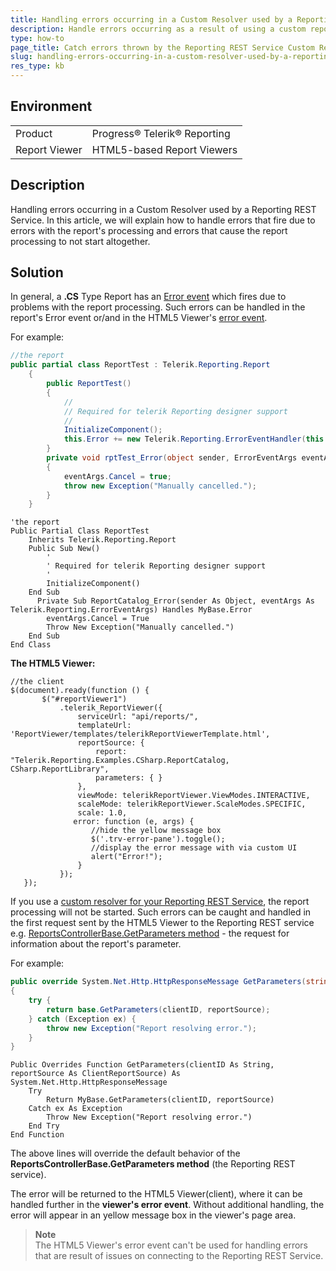 ```yaml
---
title: Handling errors occurring in a Custom Resolver used by a Reporting REST Service
description: Handle errors occurring as a result of using a custom report resolver used with the reporting rest service by overriding the GetParameters request.
type: how-to
page_title: Catch errors thrown by the Reporting REST Service Custom ReportSourceResolver
slug: handling-errors-occurring-in-a-custom-resolver-used-by-a-reporting-rest-service
res_type: kb
---
```


## Environment
<table>
	<tr>
		<td>Product</td>
		<td>Progress® Telerik® Reporting</td>
	</tr>
	<tr>
		<td>Report Viewer</td>
		<td>HTML5-based Report Viewers</td>
	</tr>
</table>

## Description

Handling errors occurring in a Custom Resolver used by a Reporting REST Service. In this article, we will explain how to handle errors that fire due to errors with the report's processing and errors that cause the report processing to not start altogether. 

## Solution

In general, a **.CS** Type Report has an [Error event](../e-telerik-reporting-report-error) which fires due to problems with the report processing. Such errors can be handled in the report's Error event or/and in the HTML5 Viewer's [error event](../html5-report-viewer-jquery-fn-telerik-reportviewer#examples).  

 For example:  

````C#
//the report
public partial class ReportTest : Telerik.Reporting.Report
    {
        public ReportTest()
        {
            //
            // Required for telerik Reporting designer support
            //
            InitializeComponent();
            this.Error += new Telerik.Reporting.ErrorEventHandler(this.rptTest_Error);           
        }
        private void rptTest_Error(object sender, ErrorEventArgs eventArgs)
        {
            eventArgs.Cancel = true;
            throw new Exception("Manually cancelled.");
        }
    }
````
````VB
'the report
Public Partial Class ReportTest
    Inherits Telerik.Reporting.Report
    Public Sub New()
        '
        ' Required for telerik Reporting designer support
        '
        InitializeComponent()     
    End Sub
      Private Sub ReportCatalog_Error(sender As Object, eventArgs As Telerik.Reporting.ErrorEventArgs) Handles MyBase.Error
        eventArgs.Cancel = True
        Throw New Exception("Manually cancelled.")
    End Sub
End Class
````

  
 **The HTML5 Viewer:**  

```JS
//the client
$(document).ready(function () {
       $("#reportViewer1")
           .telerik_ReportViewer({
               serviceUrl: "api/reports/",
               templateUrl: 'ReportViewer/templates/telerikReportViewerTemplate.html',
               reportSource: {
                   report: "Telerik.Reporting.Examples.CSharp.ReportCatalog, CSharp.ReportLibrary",
                   parameters: { }
               },
               viewMode: telerikReportViewer.ViewModes.INTERACTIVE,
               scaleMode: telerikReportViewer.ScaleModes.SPECIFIC,
               scale: 1.0,
              error: function (e, args) {
                  //hide the yellow message box
                  $('.trv-error-pane').toggle();
                  //display the error message with via custom UI            
                  alert("Error!");
               }
           });
   });
```

  
 If you use a [custom resolver for your Reporting REST Service](../telerik-reporting-rest-service-report-resolver#custom-report-source-resolver-implementations), the report processing will not be started. Such errors can be caught and handled in the first request sent by the HTML5 Viewer to the Reporting REST service e.g. [ReportsControllerBase.GetParameters method](../m-telerik-reporting-services-webapi-reportscontrollerbase-getparameters) - the request for information about the report's parameter.

 For example:  

````C#
public override System.Net.Http.HttpResponseMessage GetParameters(string clientID, ClientReportSource reportSource)
{
    try {
        return base.GetParameters(clientID, reportSource);
    } catch (Exception ex) {
        throw new Exception("Report resolving error.");
    }
}
````
````VB
Public Overrides Function GetParameters(clientID As String, reportSource As ClientReportSource) As System.Net.Http.HttpResponseMessage
    Try
        Return MyBase.GetParameters(clientID, reportSource)
    Catch ex As Exception
        Throw New Exception("Report resolving error.")
    End Try
End Function
````

The above lines will override the default behavior of the **ReportsControllerBase.GetParameters method** (the Reporting REST service). 

The error will be returned to the HTML5 Viewer(client), where it can be handled further in the **viewer's error event**. Without additional handling, the error will appear in an yellow message box in the viewer's page area.  
  
>**Note**
> <br/>
> The HTML5 Viewer's error event can't be used for handling errors that are result of issues on connecting to the Reporting REST Service.


